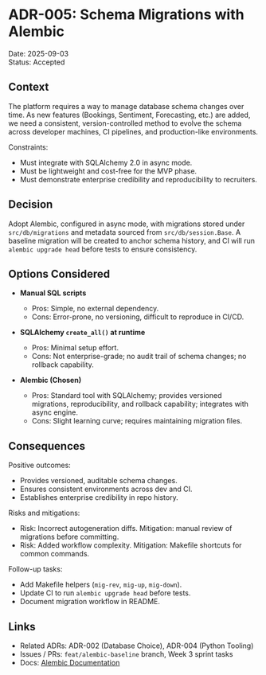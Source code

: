 # ADR-005: Schema Migrations with Alembic

Date: 2025-09-03  
Status: Accepted

## Context

The platform requires a way to manage database schema changes over time. As new features (Bookings, Sentiment, Forecasting, etc.) are added, we need a consistent, version-controlled method to evolve the schema across developer machines, CI pipelines, and production-like environments.

Constraints:

-   Must integrate with SQLAlchemy 2.0 in async mode.
-   Must be lightweight and cost-free for the MVP phase.
-   Must demonstrate enterprise credibility and reproducibility to recruiters.

## Decision

Adopt Alembic, configured in async mode, with migrations stored under `src/db/migrations` and metadata sourced from `src/db/session.Base`. A baseline migration will be created to anchor schema history, and CI will run `alembic upgrade head` before tests to ensure consistency.

## Options Considered

-   **Manual SQL scripts**

    -   Pros: Simple, no external dependency.
    -   Cons: Error-prone, no versioning, difficult to reproduce in CI/CD.

-   **SQLAlchemy `create_all()` at runtime**

    -   Pros: Minimal setup effort.
    -   Cons: Not enterprise-grade; no audit trail of schema changes; no rollback capability.

-   **Alembic (Chosen)**
    -   Pros: Standard tool with SQLAlchemy; provides versioned migrations, reproducibility, and rollback capability; integrates with async engine.
    -   Cons: Slight learning curve; requires maintaining migration files.

## Consequences

Positive outcomes:

-   Provides versioned, auditable schema changes.
-   Ensures consistent environments across dev and CI.
-   Establishes enterprise credibility in repo history.

Risks and mitigations:

-   Risk: Incorrect autogeneration diffs. Mitigation: manual review of migrations before committing.
-   Risk: Added workflow complexity. Mitigation: Makefile shortcuts for common commands.

Follow-up tasks:

-   Add Makefile helpers (`mig-rev`, `mig-up`, `mig-down`).
-   Update CI to run `alembic upgrade head` before tests.
-   Document migration workflow in README.

## Links

-   Related ADRs: ADR-002 (Database Choice), ADR-004 (Python Tooling)
-   Issues / PRs: `feat/alembic-baseline` branch, Week 3 sprint tasks
-   Docs: [Alembic Documentation](https://alembic.sqlalchemy.org/)
